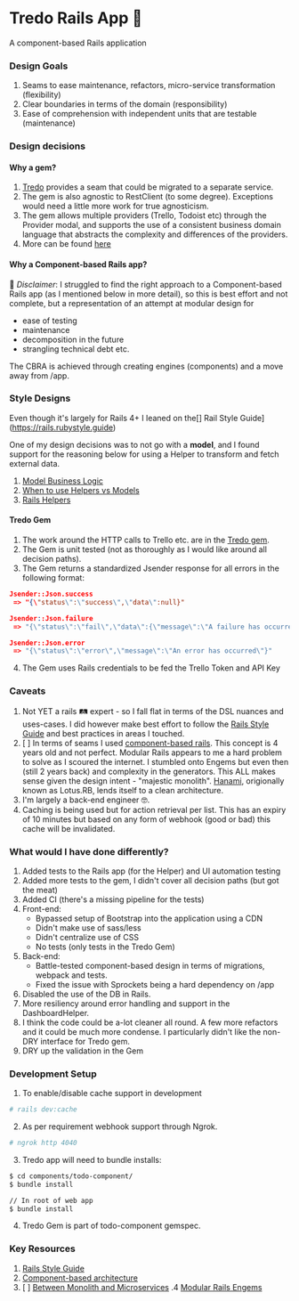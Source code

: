 # Tredo Rails App 🥷

A component-based Rails application

### Design Goals

1. Seams to ease maintenance, refactors, micro-service transformation (flexibility)
2. Clear boundaries in terms of the domain (responsibility)
3. Ease of comprehension with independent units that are testable (maintenance)

### Design decisions

#### Why a gem?

1. [Tredo](https://rubygems.org/gems/tredo) provides a seam that could be migrated to a separate service.
2. The gem is also agnostic to RestClient (to some degree). Exceptions would need a little more work for true agnosticism.
3. The gem allows multiple providers (Trello, Todoist etc) through the Provider modal, and supports the use of a consistent business domain language that abstracts the complexity and differences of the providers.
4. More can be found [here](https://github.com/daneb/tredo)

#### Why a Component-based Rails app?

🧨 _Disclaimer_: I struggled to find the right approach to a Component-based Rails app (as I mentioned below in more detail), so this is best effort and not complete, but a representation of an attempt at modular design for

- ease of testing
- maintenance
- decomposition in the future
- strangling technical debt etc.

The CBRA is achieved through creating engines (components) and a move away from /app.

### Style Designs

Even though it's largely for Rails 4+ I leaned on the[] Rail Style Guide](https://rails.rubystyle.guide)

One of my design decisions was to not go with a **model**, and I found support for the reasoning below for using a Helper to transform and fetch external data.

1. [Model Business Logic](https://rails.rubystyle.guide/#models)
2. [When to use Helpers vs Models](https://geek-qa.imtqy.com/questions/206211/index.html)
3. [Rails Helpers](https://www.rubyguides.com/2020/01/)

#### Tredo Gem

1. The work around the HTTP calls to Trello etc. are in the [Tredo gem](https://rubygems.org/gems/tredo).
2. The Gem is unit tested (not as thoroughly as I would like around all decision paths).
3. The Gem returns a standardized Jsender response for all errors in the following format:

```json
Jsender::Json.success
 => "{\"status\":\"success\",\"data\":null}"

Jsender::Json.failure
 => "{\"status\":\"fail\",\"data\":{\"message\":\"A failure has occurred\"}}"

Jsender::Json.error
 => "{\"status\":\"error\",\"message\":\"An error has occurred\"}"
```

4. The Gem uses Rails credentials to be fed the Trello Token and API Key

### Caveats

1. Not YET a rails 🛤 expert - so I fall flat in terms of the DSL nuances and uses-cases. I did however make best effort to follow the [Rails Style Guide](https://rails.rubystyle.guide/) and best practices in areas I touched.
2. [ ] In terms of seams I used [component-based rails](https://cbra.info). This concept is 4 years old and not perfect. Modular Rails appears to me a hard problem to solve as I scoured the internet. I stumbled onto Engems but even then (still 2 years back) and complexity in the generators. This ALL makes sense given the design intent - "majestic monolith". [Hanami](https://guides.hanamirb.org/v1.3/architecture/overview/), origionally known as Lotus.RB, lends itself to a clean architecture.
3. I'm largely a back-end engineer 🤓.
4. Caching is being used but for action retrieval per list. This has an expiry of 10 minutes but based on any form of webhook (good or bad) this cache will be invalidated.

### What would I have done differently?

1. Added tests to the Rails app (for the Helper) and UI automation testing
2. Added more tests to the gem, I didn't cover all decision paths (but got the meat)
3. Added CI (there's a missing pipeline for the tests)
4. Front-end:
   - Bypassed setup of Bootstrap into the application using a CDN
   - Didn't make use of sass/less
   - Didn't centralize use of CSS
   - No tests (only tests in the Tredo Gem)
5. Back-end:
   - Battle-tested component-based design in terms of migrations, webpack and tests.
   - Fixed the issue with Sprockets being a hard dependency on /app
6. Disabled the use of the DB in Rails.
7. More resiliency around error handling and support in the DashboardHelper.
8. I think the code could be a-lot cleaner all round. A few more refactors and it could be much more condense. I particularly didn't like the non-DRY interface for Tredo gem.
9. DRY up the validation in the Gem

### Development Setup

1. To enable/disable cache support in development

```sh
# rails dev:cache
```

2. As per requirement webhook support through Ngrok.

```sh
# ngrok http 4040
```

3. Tredo app will need to bundle installs:

```sh
$ cd components/todo-component/
$ bundle install

// In root of web app
$ bundle install
```

4. Tredo Gem is part of todo-component gemspec.

### Key Resources

1. [Rails Style Guide](https://rails.rubystyle.guide/)
2. [Component-based architecture](https://cbra.info/)
3. [ ] [Between Monolith and Microservices](https://noti.st/palkan/VWPOSd/between-monoliths-and-microservices)
       .4 [Modular Rails Engems](https://github.com/palkan/engems)
